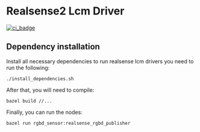 # Realsense2 Lcm Driver
[![ci_badge](https://github.com/RobotLocomotion/realsense2-lcm-driver/actions/workflows/ci.yml/badge.svg)](https://github.com/RobotLocomotion/realsense2-lcm-driver/actions)

## Dependency installation

Install all necessary dependencies to run realsense lcm drivers you need to run the following:

`./install_dependencies.sh`

After that, you will need to compile:

`bazel build //...`

Finally, you can run the nodes:

`bazel run rgbd_sensor:realsense_rgbd_publisher`

